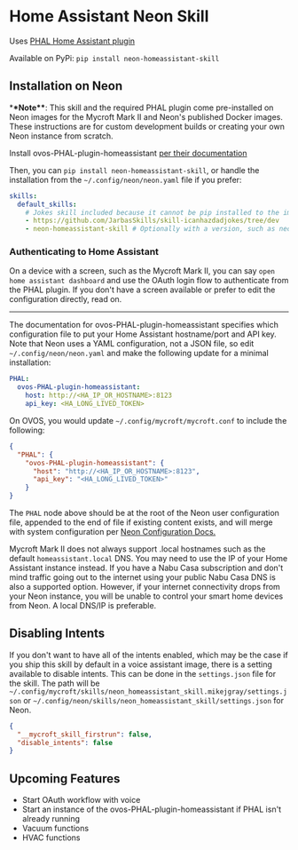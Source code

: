 # Home Assistant Neon Skill

Uses [PHAL Home Assistant plugin](https://github.com/OpenVoiceOS/ovos-PHAL-plugin-homeassistant)

Available on PyPi: `pip install neon-homeassistant-skill`

## Installation on Neon

\***\*Note\*\***: This skill and the required PHAL plugin come pre-installed on Neon images for the Mycroft Mark II and Neon's published Docker images. These instructions are for custom development builds or creating your own Neon instance from scratch.

Install ovos-PHAL-plugin-homeassistant [per their documentation](https://github.com/OpenVoiceOS/ovos-PHAL-plugin-homeassistant)

Then, you can `pip install neon-homeassistant-skill`, or handle the installation from the `~/.config/neon/neon.yaml` file if you prefer:

```yaml
skills:
  default_skills:
    # Jokes skill included because it cannot be pip installed to the image
    - https://github.com/JarbasSkills/skill-icanhazdadjokes/tree/dev
    - neon-homeassistant-skill # Optionally with a version, such as neon-homeassistant-skill==0.0.10
```

### Authenticating to Home Assistant

On a device with a screen, such as the Mycroft Mark II, you can say `open home assistant dashboard` and use the OAuth login flow to authenticate from the PHAL plugin. If you don't have a screen available or prefer to edit the configuration directly, read on.

---

The documentation for ovos-PHAL-plugin-homeassistant specifies which configuration file to put your Home Assistant hostname/port and API key. Note that Neon uses a YAML configuration, not a JSON file, so edit `~/.config/neon/neon.yaml` and make the following update for a minimal installation:

```yaml
PHAL:
  ovos-PHAL-plugin-homeassistant:
    host: http://<HA_IP_OR_HOSTNAME>:8123
    api_key: <HA_LONG_LIVED_TOKEN>
```

On OVOS, you would update `~/.config/mycroft/mycroft.conf` to include the following:

```json
{
  "PHAL": {
    "ovos-PHAL-plugin-homeassistant": {
      "host": "http://<HA_IP_OR_HOSTNAME>:8123",
      "api_key": "<HA_LONG_LIVED_TOKEN>"
    }
}
```

The `PHAL` node above should be at the root of the Neon user configuration file, appended to the end of file if existing content exists, and will merge with system configuration per [Neon Configuration Docs.](https://neongeckocom.github.io/neon-docs/quick_reference/configuration/)

Mycroft Mark II does not always support .local hostnames such as the default `homeassistant.local` DNS. You may need to use the IP of your Home Assistant instance instead. If you have a Nabu Casa subscription and don't mind traffic going out to the internet using your public Nabu Casa DNS is also a supported option. However, if your internet connectivity drops from your Neon instance, you will be unable to control your smart home devices from Neon. A local DNS/IP is preferable.

## Disabling Intents

If you don't want to have all of the intents enabled, which may be the case if you ship this skill by default in a voice assistant image, there is a setting available to disable intents. This can be done in the `settings.json` file for the skill. The path will be `~/.config/mycroft/skills/neon_homeassistant_skill.mikejgray/settings.json` or `~/.config/neon/skills/neon_homeassistant_skill/settings.json` for Neon.

```json
{
  "__mycroft_skill_firstrun": false,
  "disable_intents": false
}
```

## Upcoming Features

- Start OAuth workflow with voice
- Start an instance of the ovos-PHAL-plugin-homeassistant if PHAL isn't already running
- Vacuum functions
- HVAC functions
